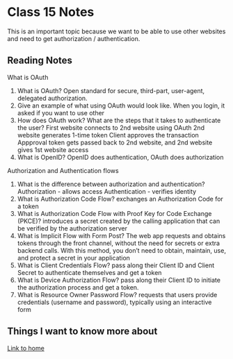 # Class 15 Notes

This is an important topic because we want to be able to use other websites and need to get authorization / authentication.

## Reading Notes

What is OAuth

1. What is OAuth?  Open standard for secure, third-part, user-agent, delegated authorization.
2. Give an example of what using OAuth would look like.  When you login, it asked if you want to use other
3. How does OAuth work? What are the steps that it takes to authenticate the user?
First website connects to 2nd website using OAuth
2nd website generates 1-time token
Client approves the transaction
Appproval token gets passed back to 2nd website, and 2nd website gives 1st website access
4. What is OpenID?  OpenID does authentication, OAuth does authorization

Authorization and Authentication flows

1. What is the difference between authorization and authentication?
Authorization - allows access
Authentication - verifies identity
2. What is Authorization Code Flow?  exchanges an Authorization Code for a token
3. What is Authorization Code Flow with Proof Key for Code Exchange (PKCE)?  introduces a secret created by the calling application that can be verified by the authorization server
4. What is Implicit Flow with Form Post?  The web app requests and obtains tokens through the front channel, without the need for secrets or extra backend calls. With this method, you don’t need to obtain, maintain, use, and protect a secret in your application
5. What is Client Credentials Flow?  pass along their Client ID and Client Secret to authenticate themselves and get a token
6. What is Device Authorization Flow?  pass along their Client ID to initiate the authorization process and get a token.
7. What is Resource Owner Password Flow?  requests that users provide credentials (username and password), typically using an interactive form

## Things I want to know more about

[Link to home](https://mikeshen7.github.io/reading-notes)
